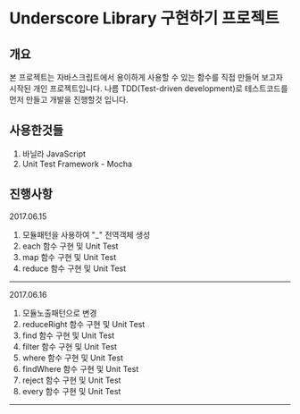 Underscore Library 구현하기 프로젝트
========

## 개요

본 프로젝트는 자바스크립트에서 용이하게 사용할 수 있는 함수를 직접 만들어 보고자 시작된 개인 프로젝트입니다.
나름 TDD(Test-driven development)로 테스트코드를 먼저 만들고 개발을 진행할것 입니다.

## 사용한것들
1. 바닐라 JavaScript
2. Unit Test Framework - Mocha

## 진행사항

2017.06.15
1. 모듈패턴을 사용하여 "_" 전역객체 생성
2. each 함수 구현 및 Unit Test
2. map 함수 구현 및 Unit Test
3. reduce 함수 구현 및 Unit Test

- - -

2017.06.16
1. 모듈노출패턴으로 변경
2. reduceRight 함수 구현 및 Unit Test
3. find 함수 구현 및 Unit Test
4. filter 함수 구현 및 Unit Test
5. where 함수 구현 및 Unit Test
6. findWhere 함수 구현 및 Unit Test
7. reject 함수 구현 및 Unit Test
8. every 함수 구현 및 Unit Test

- - -



